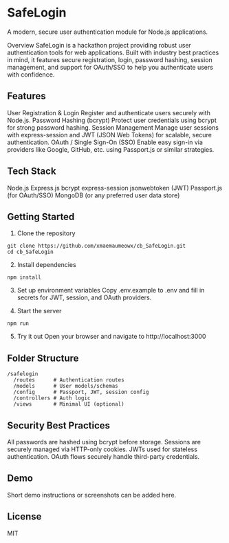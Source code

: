 # SafeLogin

A modern, secure user authentication module for Node.js applications.

Overview
SafeLogin is a hackathon project providing robust user authentication tools for web applications. Built with industry best practices in mind, it features secure registration, login, password hashing, session management, and support for OAuth/SSO to help you authenticate users with confidence.

## Features
User Registration & Login
Register and authenticate users securely with Node.js.
Password Hashing (bcrypt)
Protect user credentials using bcrypt for strong password hashing.
Session Management
Manage user sessions with express-session and JWT (JSON Web Tokens) for scalable, secure authentication.
OAuth / Single Sign-On (SSO)
Enable easy sign-in via providers like Google, GitHub, etc. using Passport.js or similar strategies.

## Tech Stack
Node.js
Express.js
bcrypt
express-session
jsonwebtoken (JWT)
Passport.js (for OAuth/SSO)
MongoDB (or any preferred user data store)

## Getting Started
1. Clone the repository
```
git clone https://github.com/xmaemaumeowx/cb_SafeLogin.git
cd cb_SafeLogin 
```

2. Install dependencies
```
npm install
```
3. Set up environment variables
Copy .env.example to .env and fill in secrets for JWT, session, and OAuth providers.

4. Start the server
```
npm run
```
5. Try it out
Open your browser and navigate to http://localhost:3000

## Folder Structure
```
/safelogin
  /routes      # Authentication routes
  /models      # User models/schemas
  /config      # Passport, JWT, session config
  /controllers # Auth logic
  /views       # Minimal UI (optional)
```

## Security Best Practices

All passwords are hashed using bcrypt before storage.
Sessions are securely managed via HTTP-only cookies.
JWTs used for stateless authentication.
OAuth flows securely handle third-party credentials.

## Demo
Short demo instructions or screenshots can be added here.

## License
MIT


